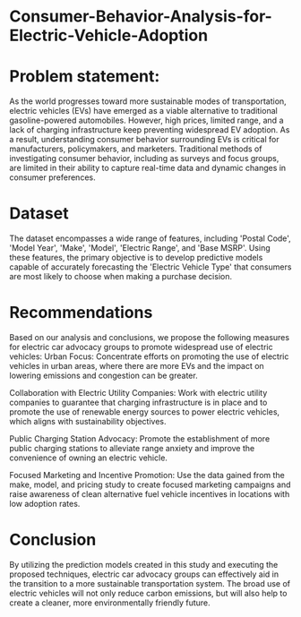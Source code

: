 # Consumer-Behavior-Analysis-for-Electric-Vehicle-Adoption

# Problem statement:
As the world progresses toward more sustainable modes of transportation, electric vehicles (EVs) have emerged as a viable alternative to traditional gasoline-powered automobiles.
However, high prices, limited range, and a lack of charging infrastructure keep preventing widespread EV adoption.
As a result, understanding consumer behavior surrounding EVs is critical for manufacturers, policymakers, and marketers.
Traditional methods of investigating consumer behavior, including as surveys and focus groups, are limited in their ability to capture real-time data and dynamic changes in consumer preferences.

# Dataset
The dataset encompasses a wide range of features, including 'Postal Code', 'Model Year', 'Make', 'Model', 'Electric Range', and 'Base MSRP'. Using these features, the primary objective is to develop predictive models capable of accurately forecasting the 'Electric Vehicle Type' that consumers are most likely to choose when making a purchase decision.

# Recommendations
Based on our analysis and conclusions, we propose the following measures for electric car advocacy groups to promote widespread use of electric vehicles:
Urban Focus: Concentrate efforts on promoting the use of electric vehicles in urban areas, where there are more EVs and the impact on lowering emissions and congestion can be greater.

Collaboration with Electric Utility Companies: Work with electric utility companies to guarantee that charging infrastructure is in place and to promote the use of renewable energy sources to power electric vehicles, which aligns with sustainability objectives.

Public Charging Station Advocacy: Promote the establishment of more public charging stations to alleviate range anxiety and improve the convenience of owning an electric vehicle.

Focused Marketing and Incentive Promotion: Use the data gained from the make, model, and pricing study to create focused marketing campaigns and raise awareness of clean alternative fuel vehicle incentives in locations with low adoption rates.


# Conclusion
By utilizing the prediction models created in this study and executing the proposed techniques, electric car advocacy groups can effectively aid in the transition to a more sustainable transportation system. The broad use of electric vehicles will not only reduce carbon emissions, but will also help to create a cleaner, more environmentally friendly future.

